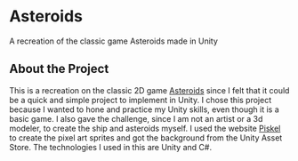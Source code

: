 # **Asteroids**
A recreation of the classic game Asteroids made in Unity

## About the Project
This is a recreation on the classic 2D game [Asteroids](https://en.wikipedia.org/wiki/Asteroids_(video_game)) since I felt that it could be a quick and simple project to implement in Unity. I chose this project
because I wanted to hone and practice my Unity skills, even though it is a basic game. I also gave the challenge, since I am not an artist or a 3d modeler, to create the ship and asteroids myself. I used the website 
[Piskel](https://www.piskelapp.com/) to create the pixel art sprites and got the background from the Unity Asset Store. The technologies I used in this are Unity and C#.
